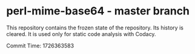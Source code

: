 # perl-mime-base64 - master branch

This repository contains the frozen state of the repository.
Its history is cleared. It is used only for static code
analysis with Codacy.

Commit Time: 1726363583